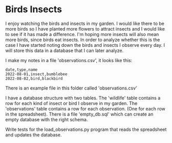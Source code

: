 # Birds Insects

I enjoy watching the birds and insects in my garden. I would like there to be more birds so I have planted more flowers to attract insects and I would like to see if it has made a difference. I'm hoping more insects will also mean more birds, since birds eat insects. In order to analyze whether this is the case I have started noting down the birds and insects I observe every day. I will store this data in a database that I can later analyze.

I make my notes in a file 'observations.csv', it looks like this:

	date,type,name
	2022-08-01,insect,bumblebee
	2022-08-02,bird,blackbird

There is an example file in this folder called 'observations.csv'

I have a database structure with two tables. The 'wildlife' table contains a row for each kind of insect or bird I observe in my garden. The 'observations' table contains a row for each observation. (One for each row in the spreadsheet). There is a file 'empty_db.sql' which can create an empty database with the right schema.

Write tests for the load_observations.py program that reads the spreadsheet and updates the database.
